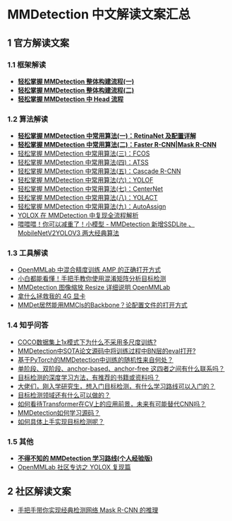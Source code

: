 # MMDetection 中文解读文案汇总

## 1 官方解读文案
### 1.1 框架解读
- **[轻松掌握 MMDetection 整体构建流程(一)](https://zhuanlan.zhihu.com/p/337375549)**
- **[轻松掌握 MMDetection 整体构建流程(二)](https://zhuanlan.zhihu.com/p/341954021)**
- **[轻松掌握 MMDetection 中 Head 流程](https://zhuanlan.zhihu.com/p/343433169)**

### 1.2 算法解读
- **[轻松掌握 MMDetection 中常用算法(一)：RetinaNet 及配置详解](https://zhuanlan.zhihu.com/p/346198300)**
- **[轻松掌握 MMDetection 中常用算法(二)：Faster R-CNN|Mask R-CNN](https://zhuanlan.zhihu.com/p/349807581)**
- [轻松掌握 MMDetection 中常用算法(三)：FCOS](https://zhuanlan.zhihu.com/p/358056615)
- [轻松掌握 MMDetection 中常用算法(四)：ATSS](https://zhuanlan.zhihu.com/p/358125611)
- [轻松掌握 MMDetection 中常用算法(五)：Cascade R-CNN](https://zhuanlan.zhihu.com/p/360952172)
- [轻松掌握 MMDetection 中常用算法(六)：YOLOF](https://zhuanlan.zhihu.com/p/370758213)
- [轻松掌握 MMDetection 中常用算法(七)：CenterNet](https://zhuanlan.zhihu.com/p/374891478)
- [轻松掌握 MMDetection 中常用算法(八)：YOLACT](https://zhuanlan.zhihu.com/p/376347955)
- [轻松掌握 MMDetection 中常用算法(九)：AutoAssign](https://zhuanlan.zhihu.com/p/378581552)
- [YOLOX 在 MMDetection 中复现全流程解析](https://zhuanlan.zhihu.com/p/398545304)
- [喂喂喂！你可以减重了！小模型 - MMDetection 新增SSDLite 、 MobileNetV2YOLOV3 两大经典算法](https://zhuanlan.zhihu.com/p/402781143)

### 1.3 工具解读
- [OpenMMLab 中混合精度训练 AMP 的正确打开方式](https://zhuanlan.zhihu.com/p/375224982)
- [小白都能看懂！手把手教你使用混淆矩阵分析目标检测](https://zhuanlan.zhihu.com/p/443499860)
- [MMDetection 图像缩放 Resize 详细说明 OpenMMLab](https://zhuanlan.zhihu.com/p/381117525)
- [拿什么拯救我的 4G 显卡](https://zhuanlan.zhihu.com/p/430123077)
- [MMDet居然能用MMCls的Backbone？论配置文件的打开方式](https://zhuanlan.zhihu.com/p/436865195)

### 1.4 知乎问答
- [COCO数据集上1x模式下为什么不采用多尺度训练?](https://www.zhihu.com/question/462170786/answer/1915119662)
- [MMDetection中SOTA论文源码中将训练过程中BN层的eval打开?](https://www.zhihu.com/question/471189603/answer/2195540892)
- [基于PyTorch的MMDetection中训练的随机性来自何处？](https://www.zhihu.com/question/453511684/answer/1839683634)
- [单阶段、双阶段、anchor-based、anchor-free 这四者之间有什么联系吗？](https://www.zhihu.com/question/428972054/answer/1619925296)
- [目标检测的深度学习方法，有推荐的书籍或资料吗？](https://www.zhihu.com/question/391577080/answer/1612593817)
- [大佬们，刚入学研究生，想入门目标检测，有什么学习路线可以入门的？](https://www.zhihu.com/question/343768934/answer/1612580715)
- [目标检测领域还有什么可以做的？](https://www.zhihu.com/question/280703314/answer/1627885518)
- [如何看待Transformer在CV上的应用前景，未来有可能替代CNN吗？](https://www.zhihu.com/question/437495132/answer/1686380553)
- [MMDetection如何学习源码？](https://www.zhihu.com/question/451585041/answer/1832498963)
- [如何具体上手实现目标检测呢？](https://www.zhihu.com/question/341401981/answer/1848561187)

### 1.5 其他
- **[不得不知的 MMDetection 学习路线(个人经验版)](https://zhuanlan.zhihu.com/p/369826931)**
- [OpenMMLab 社区专访之 YOLOX 复现篇](https://zhuanlan.zhihu.com/p/405913343)

## 2 社区解读文案
- [手把手带你实现经典检测网络 Mask R-CNN 的推理](https://zhuanlan.zhihu.com/p/414082071)
